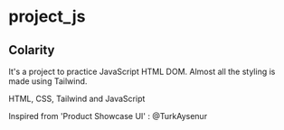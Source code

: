 # project_js

## Colarity
It's a project to practice JavaScript HTML DOM.
Almost all the styling is made using Tailwind.

HTML, CSS, Tailwind and JavaScript













Inspired from 'Product Showcase UI' : @TurkAysenur
